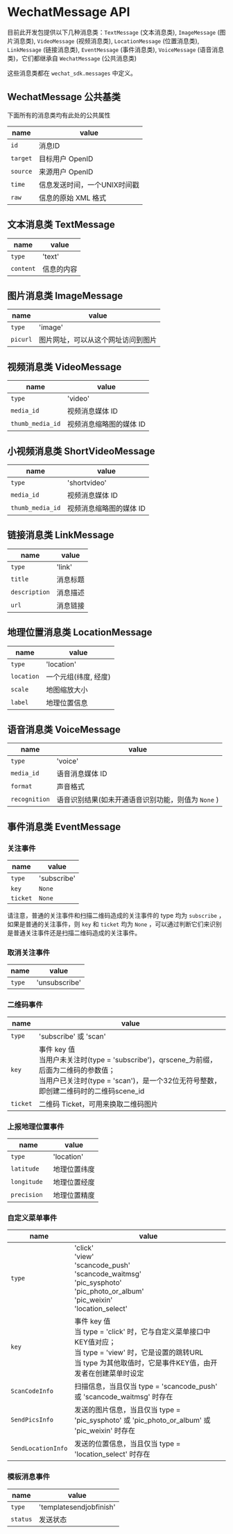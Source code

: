 # WechatMessage API

目前此开发包提供以下几种消息类：``TextMessage`` (文本消息类), ``ImageMessage`` (图片消息类), ``VideoMessage`` (视频消息类), ``LocationMessage`` (位置消息类), ``LinkMessage`` (链接消息类), ``EventMessage`` (事件消息类), ``VoiceMessage`` (语音消息类)，它们都继承自 ``WechatMessage`` (公共消息类)

这些消息类都在 ``wechat_sdk.messages`` 中定义。

## WechatMessage 公共基类

下面所有的消息类均有此处的公共属性

|name|value|
|----|-----|
|`id`|消息ID|
|`target`|目标用户 OpenID|
|`source`|来源用户 OpenID|
|`time`|信息发送时间，一个UNIX时间戳|
|`raw`|信息的原始 XML 格式|

## 文本消息类 TextMessage

|name|value|
|----|-----|
|`type`|'text'|
|`content`|信息的内容|

## 图片消息类 ImageMessage

|name|value|
|----|-----|
|`type`|'image'|
|`picurl`|图片网址，可以从这个网址访问到图片|

## 视频消息类 VideoMessage

|name|value|
|----|-----|
|`type`|'video'|
|`media_id`|视频消息媒体 ID|
|`thumb_media_id`|视频消息缩略图的媒体 ID|

## 小视频消息类 ShortVideoMessage

|name|value|
|----|-----|
|`type`|'shortvideo'|
|`media_id`|视频消息媒体 ID|
|`thumb_media_id`|视频消息缩略图的媒体 ID|

## 链接消息类 LinkMessage

|name|value|
|----|-----|
|`type`|'link'|
|`title`|消息标题|
|`description`|消息描述|
|`url`|消息链接|

## 地理位置消息类 LocationMessage

|name|value|
|----|-----|
|`type`|'location'|
|`location`|一个元组(纬度, 经度)|
|`scale`|地图缩放大小|
|`label`|地理位置信息|

## 语音消息类 VoiceMessage

|name|value|
|----|-----|
|`type`|'voice'|
|`media_id`|语音消息媒体 ID|
|`format`|声音格式|
|`recognition`|语音识别结果(如未开通语音识别功能，则值为 `None` )|

## 事件消息类 EventMessage

### 关注事件

|name|value|
|----|-----|
|`type`|'subscribe'|
|`key`|`None`|
|`ticket`|`None`|

请注意，普通的关注事件和扫描二维码造成的关注事件的 type 均为 `subscribe` ，如果是普通的关注事件，则 `key` 和 `ticket` 均为 `None` ，可以通过判断它们来识别是普通关注事件还是扫描二维码造成的关注事件。

### 取消关注事件

|name|value|
|----|-----|
|`type`|'unsubscribe'|

### 二维码事件

|name|value|
|----|-----|
|`type`|'subscribe' 或 'scan'|
|`key`|事件 key 值<br/>当用户未关注时(type = 'subscribe')，qrscene_为前缀，后面为二维码的参数值；<br/>当用户已关注时(type = 'scan')，是一个32位无符号整数，即创建二维码时的二维码scene_id|
|`ticket`|二维码 Ticket，可用来换取二维码图片|

### 上报地理位置事件

|name|value|
|----|-----|
|`type`|'location'|
|`latitude`|地理位置纬度|
|`longitude	`|地理位置经度|
|`precision	`|地理位置精度|

### 自定义菜单事件

|name|value|
|----|-----|
|`type`|'click'<br/>'view'<br/>'scancode_push'<br/>'scancode_waitmsg'<br/>'pic_sysphoto'<br/>'pic_photo_or_album'<br/>'pic_weixin'<br/>'location_select'<br/>|
|`key`|事件 key 值<br/>当 type = 'click' 时，它与自定义菜单接口中KEY值对应；<br/>当 type = 'view' 时，它是设置的跳转URL<br/>当 type 为其他取值时，它是事件KEY值，由开发者在创建菜单时设定|
|`ScanCodeInfo`|扫描信息，当且仅当 type = 'scancode_push' 或 'scancode_waitmsg' 时存在|
|`SendPicsInfo`|发送的图片信息，当且仅当 type = 'pic_sysphoto' 或 'pic_photo_or_album' 或 'pic_weixin' 时存在|
|`SendLocationInfo`|发送的位置信息，当且仅当 type = 'location_select' 时存在|

### 模板消息事件

|name|value|
|----|-----|
|`type`|'templatesendjobfinish'|
|`status`|发送状态|


